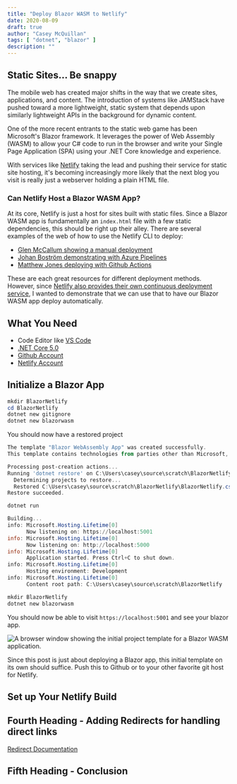 ```yaml
---
title: "Deploy Blazor WASM to Netlify"
date: 2020-08-09
draft: true
author: "Casey McQuillan"
tags: [ "dotnet", "blazor" ]
description: ""
---
```


## Static Sites... Be snappy

The mobile web has created major shifts in the way that we create sites, applications, and content. The introduction of systems like JAMStack have pushed toward a more lightweight, static system that depends upon similarly lightweight APIs in the background for dynamic content. 

One of the more recent entrants to the static web game has been Microsoft's Blazor framework. It leverages the power of Web Assembly (WASM) to allow your C# code to run in the browser and write your Single Page Application (SPA) using your .NET Core knowledge and experience. 

With services like [Netlify](https://www.netlify.com/) taking the lead and pushing their service for static site hosting, it's becoming increasingly more likely that the next blog you visit is really just a webserver holding a plain HTML file.

### Can Netlify Host a Blazor WASM App?

At its core, Netlify is just a host for sites built with static files. Since a Blazor WASM app is fundamentally an `index.html` file with a few static dependencies, this should be right up their alley. There are several examples of the web of how to use the Netlify CLI to deploy:

* [Glen McCallum showing a manual deployment](https://glenmccallum.com/2019/04/27/host-your-blazor-client-on-netlify/)
* [Johan Boström demonstrating with Azure Pipelines](https://johanbostrom.se/blog/how-to-host-and-deploy-blazor-webassembly-using-netlify-and-azure-pipelines)
* [Matthew Jones deploying with Github Actions](https://exceptionnotfound.net/deploying-a-net-core-blazor-app-to-netlify-using-github-actions/)

These are each great resources for different deployment methods. However, since [Netlify also provides their own continuous deployment service](https://www.netlify.com/blog/2015/09/17/continuous-deployment/), I wanted to demonstrate that we can use that to have our Blazor WASM app deploy automatically.

## What You Need
* Code Editor like [VS Code](https://code.visualstudio.com/)
* [.NET Core 5.0](https://dotnet.microsoft.com/download)
* [Github Account](https://github.com/)
* [Netlify Account](https://netlify.com/)

## Initialize a Blazor App

```powershell
mkdir BlazorNetlify
cd BlazorNetlify
dotnet new gitignore
dotnet new blazorwasm
```

You should now have a restored project

```powershell
The template "Blazor WebAssembly App" was created successfully.
This template contains technologies from parties other than Microsoft, see https://aka.ms/aspnetcore/5.0-third-party-notices for details.

Processing post-creation actions...
Running 'dotnet restore' on C:\Users\casey\source\scratch\BlazorNetlify\BlazorNetlify.csproj...
  Determining projects to restore...
  Restored C:\Users\casey\source\scratch\BlazorNetlify\BlazorNetlify.csproj (in 204 ms).
Restore succeeded.
```

```powershell
dotnet run
```

```powershell
Building...
info: Microsoft.Hosting.Lifetime[0]
      Now listening on: https://localhost:5001
info: Microsoft.Hosting.Lifetime[0]
      Now listening on: http://localhost:5000
info: Microsoft.Hosting.Lifetime[0]
      Application started. Press Ctrl+C to shut down.
info: Microsoft.Hosting.Lifetime[0]
      Hosting environment: Development
info: Microsoft.Hosting.Lifetime[0]
      Content root path: C:\Users\casey\source\scratch\BlazorNetlify
```

```powershell
mkdir BlazorNetlify
dotnet new blazorwasm

```


You should now be able to visit `https://localhost:5001` and see your blazor app.

![A browser window showing the initial project template for a Blazor WASM application.](blazor_netlify_init.png)

Since this post is just about deploying a Blazor app, this initial template on its own should suffice. Push this to Github or to your other favorite git host for Netlify.

## Set up Your Netlify Build


## Fourth Heading - Adding Redirects for handling direct links

[Redirect Documentation](https://docs.netlify.com/routing/redirects/)

## Fifth Heading - Conclusion



